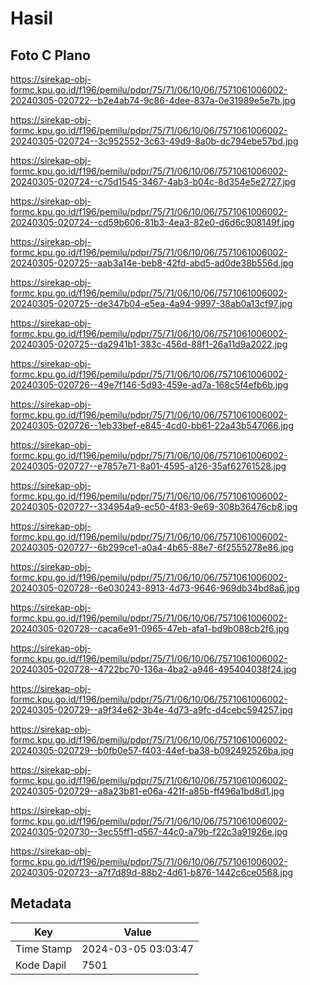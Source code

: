 # Hasil

## Foto C Plano

https://sirekap-obj-formc.kpu.go.id/f196/pemilu/pdpr/75/71/06/10/06/7571061006002-20240305-020722--b2e4ab74-9c86-4dee-837a-0e31989e5e7b.jpg

https://sirekap-obj-formc.kpu.go.id/f196/pemilu/pdpr/75/71/06/10/06/7571061006002-20240305-020724--3c952552-3c63-49d9-8a0b-dc794ebe57bd.jpg

https://sirekap-obj-formc.kpu.go.id/f196/pemilu/pdpr/75/71/06/10/06/7571061006002-20240305-020724--c75d1545-3467-4ab3-b04c-8d354e5e2727.jpg

https://sirekap-obj-formc.kpu.go.id/f196/pemilu/pdpr/75/71/06/10/06/7571061006002-20240305-020724--cd59b606-81b3-4ea3-82e0-d6d6c908149f.jpg

https://sirekap-obj-formc.kpu.go.id/f196/pemilu/pdpr/75/71/06/10/06/7571061006002-20240305-020725--aab3a14e-beb8-42fd-abd5-ad0de38b556d.jpg

https://sirekap-obj-formc.kpu.go.id/f196/pemilu/pdpr/75/71/06/10/06/7571061006002-20240305-020725--de347b04-e5ea-4a94-9997-38ab0a13cf97.jpg

https://sirekap-obj-formc.kpu.go.id/f196/pemilu/pdpr/75/71/06/10/06/7571061006002-20240305-020725--da2941b1-383c-456d-88f1-26a11d9a2022.jpg

https://sirekap-obj-formc.kpu.go.id/f196/pemilu/pdpr/75/71/06/10/06/7571061006002-20240305-020726--49e7f146-5d93-459e-ad7a-168c5f4efb6b.jpg

https://sirekap-obj-formc.kpu.go.id/f196/pemilu/pdpr/75/71/06/10/06/7571061006002-20240305-020726--1eb33bef-e845-4cd0-bb61-22a43b547066.jpg

https://sirekap-obj-formc.kpu.go.id/f196/pemilu/pdpr/75/71/06/10/06/7571061006002-20240305-020727--e7857e71-8a01-4595-a126-35af62761528.jpg

https://sirekap-obj-formc.kpu.go.id/f196/pemilu/pdpr/75/71/06/10/06/7571061006002-20240305-020727--334954a9-ec50-4f83-9e69-308b36476cb8.jpg

https://sirekap-obj-formc.kpu.go.id/f196/pemilu/pdpr/75/71/06/10/06/7571061006002-20240305-020727--6b299ce1-a0a4-4b65-88e7-6f2555278e86.jpg

https://sirekap-obj-formc.kpu.go.id/f196/pemilu/pdpr/75/71/06/10/06/7571061006002-20240305-020728--6e030243-8913-4d73-9646-969db34bd8a6.jpg

https://sirekap-obj-formc.kpu.go.id/f196/pemilu/pdpr/75/71/06/10/06/7571061006002-20240305-020728--caca6e91-0965-47eb-afa1-bd9b088cb2f6.jpg

https://sirekap-obj-formc.kpu.go.id/f196/pemilu/pdpr/75/71/06/10/06/7571061006002-20240305-020728--4722bc70-136a-4ba2-a946-495404038f24.jpg

https://sirekap-obj-formc.kpu.go.id/f196/pemilu/pdpr/75/71/06/10/06/7571061006002-20240305-020729--a9f34e62-3b4e-4d73-a9fc-d4cebc594257.jpg

https://sirekap-obj-formc.kpu.go.id/f196/pemilu/pdpr/75/71/06/10/06/7571061006002-20240305-020729--b0fb0e57-f403-44ef-ba38-b092492526ba.jpg

https://sirekap-obj-formc.kpu.go.id/f196/pemilu/pdpr/75/71/06/10/06/7571061006002-20240305-020729--a8a23b81-e06a-421f-a85b-ff496a1bd8d1.jpg

https://sirekap-obj-formc.kpu.go.id/f196/pemilu/pdpr/75/71/06/10/06/7571061006002-20240305-020730--3ec55ff1-d567-44c0-a79b-f22c3a91926e.jpg

https://sirekap-obj-formc.kpu.go.id/f196/pemilu/pdpr/75/71/06/10/06/7571061006002-20240305-020723--a7f7d89d-88b2-4d61-b876-1442c6ce0568.jpg


## Metadata

| Key        | Value               |
| ---------- | ------------------- |
| Time Stamp | 2024-03-05 03:03:47 |
| Kode Dapil | 7501                |



